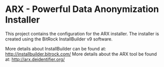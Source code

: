 ARX - Powerful Data Anonymization Installer
====

This project contains the configuration for the ARX installer. 
The installer is created using the BitRock InstallBuilder v9 software.

More details about InstallBuilder can be found at: http://installbuilder.bitrock.com/
More details about the ARX tool be found at: http://arx.deidentifier.org/
